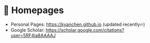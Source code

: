 # 📎 Homepages

- Personal Pages: https://kyanchen.github.io (updated recently🔥)
- Google Scholar: https://scholar.google.com/citations?user=5RF4ia8AAAAJ

[//]: # (- DBLP: https://dblp.org/pid/256/2434.html)
